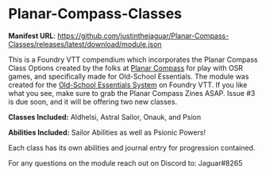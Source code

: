 # Planar-Compass-Classes

**Manifest URL**: https://github.com/justinthejaguar/Planar-Compass-Classes/releases/latest/download/module.json

This is a Foundry VTT compendium which incorporates the Planar Compass Class Options created by the folks at [Planar Compass](https://www.planarcompass.com/) for play with OSR games, and specifically made for Old-School Essentials. The module was created for the  [Old-School Essentials System](https://foundryvtt.com/packages/ose) on Foundry VTT. If you like what you see, make sure to grab the Planar Compass Zines ASAP. Issue #3 is due soon, and it will be offering two new classes.

**Classes Included:**
Aldhelsi, Astral Sailor, Onauk, and Psion

**Abilities Included:**
Sailor Abilities as well as Psionic Powers!

Each class has its own abilities and journal entry for progression contained.

For any questions on the module reach out on Discord to: Jaguar#8265
